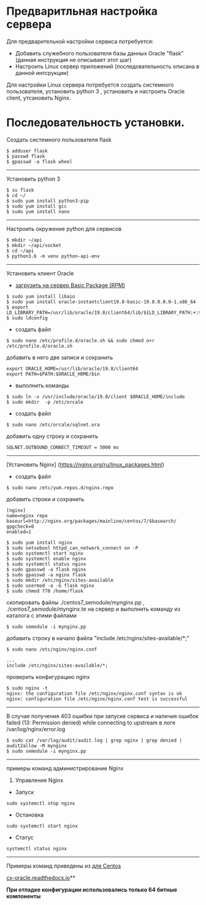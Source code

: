 Предваритльная настройка сервера 
=================================
Для предварительной настройки сервиса потребуется:
- Добавить служебного пользователя базы данных Oracle "flask" (данная инструкция не описывает этот шаг)
- Настроить Linux сервер приложений (последовательность описана в данной интсрукции)

Для настройки Linux сервера потребуется создать системного пользователя, установить python 3 , 
установить и настроить Oracle client, утсановить Nginx.

Последовательность установки. 
============================
Создать системного пользователя flask
```shell script
$ adduser flask
$ passwd flask
$ gpasswd -a flask wheel
```
--------------------------------------------------------
Установить python 3
```shell script
$ su flask
$ cd ~/
$ sudo yum install python3-pip
$ sudo yum install gcc
$ sudo yum install nano
```
--------------------------------------------------------
Настроить окружение python для сервисов 
```shell script
$ mkdir ~/api
$ mkdir ~/api/socket
$ cd ~/api
$ python3.6 -m venv python-api-env
```
--------------------------------------------------------
Установить клиент Oracle

- [загрузить на сервер Basic Package (RPM)](https://www.oracle.com/database/technologies/instant-client/linux-x86-64-downloads.html)
```shell script
$ sudo yum install libaio
$ sudo yum install oracle-instantclient19.8-basic-19.8.0.0.0-1.x86_64
$ export LD_LIBRARY_PATH=/usr/lib/oracle/19.8/client64/lib/${LD_LIBRARY_PATH:+:$LD_LIBRARY_PATH}
$ sudo ldconfig
```

- создать файл
```shell script
$ sudo nano /etc/profile.d/oracle.sh && sudo chmod o+r /etc/profile.d/oracle.sh
```
добавить в него две записи и сохранить
```
export ORACLE_HOME=/usr/lib/oracle/19.8/client64
export PATH=$PATH:$ORACLE_HOME/bin
```

- выполнить команды
```shell script
$ sudo ln -s /usr/include/oracle/19.8/client $ORACLE_HOME/include
$ sudo mkdir  -p /etc/orcale
```

- создать файл

```shell script
$ sudo nano /etc/orcale/sqlnet.ora
```
добавить одну строку и сохранить
```
SQLNET.OUTBOUND_CONNECT_TIMEOUT = 5000 ms
```

--------------------------------------------------------
[Установить Nginx] (https://nginx.org/ru/linux_packages.html)

- создать файл

```shell script
$ sudo nano /etc/yum.repos.d/nginx.repo
```
добавить строки и сохранить

```
[nginx]
name=nginx repo
baseurl=http://nginx.org/packages/mainline/centos/7/$basearch/
gpgcheck=0
enabled=1
```
```shell script
$ sudo yum install nginx
$ sudo setsebool httpd_can_network_connect on -P
$ sudo systemctl start nginx
$ sudo systemctl enable nginx
$ sudo systemctl status nginx
$ sudo gpasswd -a flask nginx
$ sudo gpasswd -a nginx flask
$ sudo mkdir /etc/nginx/sites-available
$ sudo usermod -a -G flask nginx
$ sudo chmod 770 /home/flask
```

скопировать файлы ./centos7_semodule/mynginx.pp , ./centos7_semodule/mynginx.te на сервер и выполнить команду из каталога с этими файлами

````shell script
$ sudo semodule -i mynginx.pp
````

добавить строку  в начало файла "include /etc/nginx/sites-available/*;"
```shell script
$ sudo nano /etc/nginx/nginx.conf
```
```
...
include /etc/nginx/sites-available/*;
```

проверить конфигурацию nginx

```shell script
$ sudo nginx -t
nginx: the configuration file /etc/nginx/nginx.conf syntax is ok
nginx: configuration file /etc/nginx/nginx.conf test is successful

```
--------------------------------------------------------
В случае получения 403 ошибки при запуске сервиса и наличия ошибок failed (13: Permission denied) while connecting to upstream
в логе /var/log/nginx/error.log

```shell script
$ sudo cat /var/log/audit/audit.log | grep nginx | grep denied | audit2allow -M mynginx
$ sudo semodule -i mynginx.pp
```

--------------------------------------------------------

примеры команд администрирование Nginx
1. Управление Nginx
* Запуск
```shell script
sudo systemctl stop nginx
```

* Остановка
```shell script
sudo systemctl start nginx
```

* Статус
```shell script
systemctl status nginx
```

--------------------------------------------------------

Примеры команд приведены из 
[для Centos](https://www.digitalocean.com/community/tutorials/how-to-serve-flask-applications-with-gunicorn-and-nginx-on-centos-7)

[cx-oracle.readthedocs.io](https://cx-oracle.readthedocs.io/en/latest/user_guide/installation.html])**

**При отладке конфигурации использовались только 64 битные компоненты**

